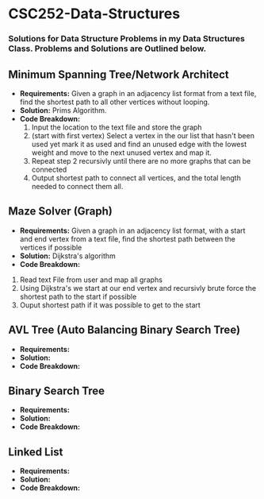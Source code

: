 # CSC252-Data-Structures
### Solutions for Data Structure Problems in my Data Structures Class. Problems and Solutions are Outlined below.

## Minimum Spanning Tree/Network Architect
* **Requirements:** Given a graph in an adjacency list format from a text file, find the shortest path to all other vertices without looping.
* **Solution:** Prims Algorithm. 
* **Code Breakdown:** 
  1. Input the location to the text file and store the graph
  2. (start with first vertex) Select a vertex in the our list that hasn't been used yet mark it as used and find an unused edge with the lowest weight and move to the next unused vertex and map it. 
  3. Repeat step 2 recursivly until there are no more graphs that can be connected
  4. Output shortest path to connect all vertices, and the total length needed to connect them all.

## Maze Solver (Graph)
* **Requirements:** Given a graph in an adjacency list format, with a start and end vertex from a text file, find the shortest path between the vertices if possible
*  **Solution:** Dijkstra's algorithm
*  **Code Breakdown:**
 1. Read text File from user and map all graphs
 2. Using Dijkstra's we start at our end vertex and recursivly brute force the shortest path to the start if possible
 3. Ouput shortest path if it was possible to get to the start

## AVL Tree (Auto Balancing Binary Search Tree)
* **Requirements:**
*  **Solution:**
*  **Code Breakdown:**

## Binary Search Tree 
* **Requirements:**
*  **Solution:**
*  **Code Breakdown:**

## Linked List
* **Requirements:**
*  **Solution:**
*  **Code Breakdown:**
